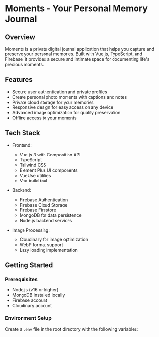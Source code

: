# Moments - Your Personal Memory Journal

## Overview
Moments is a private digital journal application that helps you capture and preserve your personal memories. Built with Vue.js, TypeScript, and Firebase, it provides a secure and intimate space for documenting life's precious moments.

## Features
- Secure user authentication and private profiles
- Create personal photo moments with captions and notes
- Private cloud storage for your memories
- Responsive design for easy access on any device
- Advanced image optimization for quality preservation
- Offline access to your moments

## Tech Stack
- Frontend:
  - Vue.js 3 with Composition API
  - TypeScript
  - Tailwind CSS
  - Element Plus UI components
  - VueUse utilities
  - Vite build tool

- Backend:
  - Firebase Authentication
  - Firebase Cloud Storage
  - Firebase Firestore
  - MongoDB for data persistence
  - Node.js backend services

- Image Processing:
  - Cloudinary for image optimization
  - WebP format support
  - Lazy loading implementation

## Getting Started

### Prerequisites
- Node.js (v16 or higher)
- MongoDB installed locally
- Firebase account
- Cloudinary account

### Environment Setup
Create a `.env` file in the root directory with the following variables:

